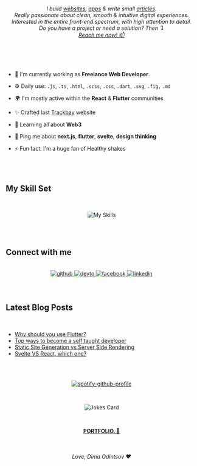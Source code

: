 
<div align="center">
<h6>
I build <a href="https://dimaodin.com/work">websites</a>,
<a href="https://dimaodin.com/work">apps</a> &
write small <a href="https://dimaodin.com/blog">articles</a>.
<br>
Really passionate about clean, smooth & intuitive digital experiences.
<br>
Interested in the entire front-end spectrum, with high attention to detail.
<br>
Do you have a project or need a solution? Then ↴<br><a href="mailto:hey@dimaodin.com?subject=I%20wanted%20to%20discuss%20a%20new%20project.&body=Hi!%20My%20name%20is%20_%2C%20and%20i%20want%20a%20brand%20new%20web%20experience!%20%F0%9F%8E%89">Reach me now! 📫</a>
</h6>
</div> 

<br/>
<br/>

- 🏢 I'm currently working as **Freelance Web Developer**.  
  

- ⚙️ Daily use: `.js`, `.ts`, `.html`, `.scss`, `.css`, `.dart`, `.svg`, `.fig,` `.md`
  

- 🌍 I'm mostly active within the **React** & **Flutter** communities  
  

- ✨ Crafted last [Trackbay](https://trackbay.vercel.app/) website  
  

- 🌱 Learning all about **Web3**  
  

- 💬 Ping me about **next.js**, **flutter**, **svelte**, **design thinking**
  

- ⚡️ Fun fact: I'm a huge fan of Healthy shakes  
  

<br/>  
<br/>

## My Skill Set  
<div align="center">  
<br/>

![My Skills](https://skillicons.dev/icons?i=html,css,tailwind,sass,styledcomponents,js,ts,react,redux,next,nodejs,express,dart,flutter,graphql,git,mongodb,firebase,appwrite,vscode,figma,&perline=7)

</div>  

<br/>  
<br/>

## Connect with me  
<br/>
<div align="center">

<a href="https://github.com/dimaodin" target="_blank">
<img src=https://img.shields.io/badge/github-%2324292e.svg?&style=for-the-badge&logo=github&logoColor=white alt=github style="margin-bottom: 5px;" />
</a>
<a href="https://dev.to/dimaodin" target="_blank">
<img src=https://img.shields.io/badge/dev.to-%2308090A.svg?&style=for-the-badge&logo=dev.to&logoColor=white alt=devto style="margin-bottom: 5px;" />
</a>
<a href="https://www.facebook.com/dima.odintsov" target="_blank">
<img src=https://img.shields.io/badge/facebook-%232E87FB.svg?&style=for-the-badge&logo=facebook&logoColor=white alt=facebook style="margin-bottom: 5px;" />
</a>
<a href="https://linkedin.com/in/dimaodin" target="_blank">
<img src=https://img.shields.io/badge/linkedin-%231E77B5.svg?&style=for-the-badge&logo=linkedin&logoColor=white alt=linkedin style="margin-bottom: 5px;" />
</a>  
</div>  
  

<br/>  
<br/>

## Latest Blog Posts 
<br/>

- [Why should you use Flutter?](https://dev.to/dimaodin/why-should-you-use-flutter-4510)
- [Top ways to become a self taught developer](https://dev.to/dimaodin/top-ways-to-become-a-self-taught-developer-4e2l) 
- [Static Site Generation vs Server Side Rendering](https://dev.to/dimaodin/static-site-generation-vs-server-side-rendering-36j)  
- [Svelte VS React, which one?](https://dev.to/dimaodin/svelte-vs-react-which-one-5gif) 


<div align="center">

<br/>  
<br/>  

[![spotify-github-profile](https://spotify-github-profile.vercel.app/api/view?uid=214d7kmqygv2omq5tjmkhk3zq&cover_image=true&theme=novatorem&bar_color=7900ff&bar_color_cover=false)](https://spotify-github-profile.vercel.app/api/view?uid=214d7kmqygv2omq5tjmkhk3zq&redirect=true)

<br/>

![Jokes Card](https://readme-jokes.vercel.app/api?hideBorder&theme=synthwave)

<br/>

**[PORTFOLIO. 🎉](https://dimaodin.com/)**

<br/> 

<h6>Love, Dima Odintsov ❤️</h6>

</div>

<br/>  
<br/> 
